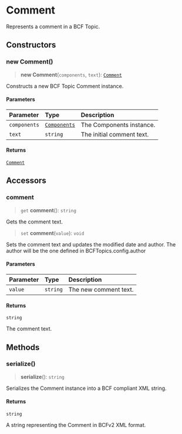 # Comment

Represents a comment in a BCF Topic.

## Constructors

### new Comment()

> **new Comment**(`components`, `text`): [`Comment`](Comment.md)

Constructs a new BCF Topic Comment instance.

#### Parameters

| Parameter | Type | Description |
| :------ | :------ | :------ |
| `components` | [`Components`](Components.md) | The Components instance. |
| `text` | `string` | The initial comment text. |

#### Returns

[`Comment`](Comment.md)

## Accessors

### comment

> `get` **comment**(): `string`

Gets the comment text.

> `set` **comment**(`value`): `void`

Sets the comment text and updates the modified date and author.
The author will be the one defined in BCFTopics.config.author

#### Parameters

| Parameter | Type | Description |
| :------ | :------ | :------ |
| `value` | `string` | The new comment text. |

#### Returns

`string`

The comment text.

## Methods

### serialize()

> **serialize**(): `string`

Serializes the Comment instance into a BCF compliant XML string.

#### Returns

`string`

A string representing the Comment in BCFv2 XML format.
